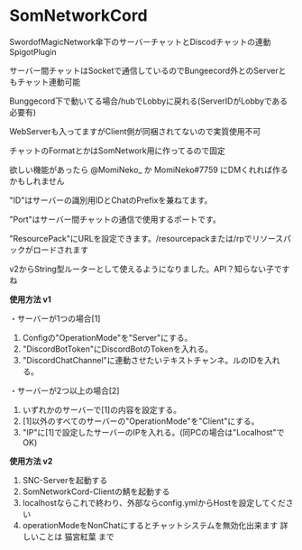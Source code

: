 # SomNetworkCord
SwordofMagicNetwork傘下のサーバーチャットとDiscodチャットの連動SpigotPlugin

サーバー間チャットはSocketで通信しているのでBungeecord外とのServerともチャット連動可能

Bunggecord下で動いてる場合/hubでLobbyに戻れる(ServerIDがLobbyである必要有)

WebServerも入ってますがClient側が同梱されてないので実質使用不可

チャットのFormatとかはSomNetwork用に作ってるので固定

欲しい機能があったら @MomiNeko_ か MomiNeko#7759 にDMくれれば作るかもしれません



"ID"はサーバーの識別用IDとChatのPrefixを兼ねてます。

"Port"はサーバー間チャットの通信で使用するポートです。

"ResourcePack"にURLを設定できます。/resourcepackまたは/rpでリソースパックがロードされます

v2からString型ルーターとして使えるようになりました。API？知らない子ですね

**使用方法 v1**

・サーバーが1つの場合[1]
  1. Configの"OperationMode"を"Server"にする。
  2. "DiscordBotToken"にDiscordBotのTokenを入れる。
  3. "DiscordChatChannel"に連動させたいテキストチャンネ。ルのIDを入れる。
 
・サーバーが2つ以上の場合[2]
  1. いずれかのサーバーで[1]の内容を設定する。
  2. [1]以外のすべてのサーバーの"OperationMode"を"Client"にする。
  3. "IP"に[1]で設定したサーバーのIPを入れる。(同PCの場合は"Localhost"でOK)

**使用方法 v2**
  1. SNC-Serverを起動する
  2. SomNetworkCord-Clientの鯖を起動する
  3. localhostならこれで終わり、外部ならconfig.ymlからHostを設定してください
  4. operationModeをNonChatにするとチャットシステムを無効化出来ます
  詳しいことは 猫宮紅葉 まで
